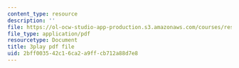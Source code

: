 ```yaml
---
content_type: resource
description: ''
file: https://ol-ocw-studio-app-production.s3.amazonaws.com/courses/res-18-009-learn-differential-equations-up-close-with-gilbert-strang-and-cleve-moler-fall-2015/2bff003542c16ca2a9ffcb712a88d7e8_zqks_JcU0cM.pdf
file_type: application/pdf
resourcetype: Document
title: 3play pdf file
uid: 2bff0035-42c1-6ca2-a9ff-cb712a88d7e8
---
```


